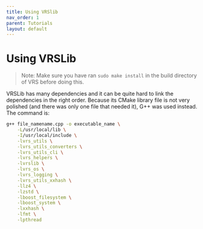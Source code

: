 ```yaml
---
title: Using VRSlib
nav_order: 1
parent: Tutorials
layout: default
---
```


# Using VRSLib

> Note:
>  Make sure you have ran `sudo make install` in the build directory of VRS
>  before doing this.

VRSLib has many dependencies and it can be quite hard to link the
dependencies in the right order. Because its CMake library file is not very
polished (and there was only one file that needed it), G++ was used instead.
The command is:

```bash
g++ file_namename.cpp -o executable_name \
    -L/usr/local/lib \
    -I/usr/local/include \
    -lvrs_utils \
    -lvrs_utils_converters \
    -lvrs_utils_cli \
    -lvrs_helpers \
    -lvrslib \
    -lvrs_os \
    -lvrs_logging \
    -lvrs_utils_xxhash \
    -llz4 \
    -lzstd \
    -lboost_filesystem \
    -lboost_system \
    -lxxhash \
    -lfmt \
    -lpthread
```
